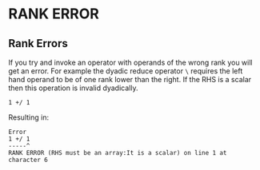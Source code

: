 # RANK ERROR

## Rank Errors

If you try and invoke an operator with operands of the wrong rank you will get an error. For example the dyadic reduce operator `\` requires the left hand operand to be of one rank lower than the right. If the RHS is a scalar then this operation is invalid dyadically.

```pometo
1 +/ 1
```

Resulting in:

```pometo_results
Error
1 +/ 1
-----^
RANK ERROR (RHS must be an array:It is a scalar) on line 1 at character 6
```